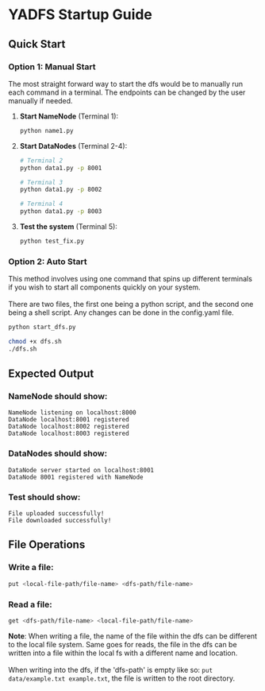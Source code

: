 # YADFS Startup Guide

## Quick Start

### Option 1: Manual Start
The most straight forward way to start the dfs would be to manually run each command in a terminal. The endpoints can be changed by the user manually if needed.
1. **Start NameNode** (Terminal 1):
   ```bash
   python name1.py
   ```

2. **Start DataNodes** (Terminal 2-4):
   ```bash
   # Terminal 2
   python data1.py -p 8001
   
   # Terminal 3  
   python data1.py -p 8002
   
   # Terminal 4
   python data1.py -p 8003
   ```

3. **Test the system** (Terminal 5):
   ```bash
   python test_fix.py
   ```

### Option 2: Auto Start
This method involves using one command that spins up different terminals if you wish to start all components quickly on your system.<br><br>
There are two files, the first one being a python script, and the second one being a shell script. Any changes can be done in the config.yaml file.
```bash
python start_dfs.py
```
```bash
chmod +x dfs.sh
./dfs.sh
```
## Expected Output

### NameNode should show:
```
NameNode listening on localhost:8000
DataNode localhost:8001 registered
DataNode localhost:8002 registered  
DataNode localhost:8003 registered
```

### DataNodes should show:
```
DataNode server started on localhost:8001
DataNode 8001 registered with NameNode
```

### Test should show:
```
File uploaded successfully!
File downloaded successfully!
```


## File Operations

### Write a file:
```bash
put <local-file-path/file-name> <dfs-path/file-name>
```

### Read a file:
```bash
get <dfs-path/file-name> <local-file-path/file-name>
```

**Note**: When writing a file, the name of the file within the dfs can be different to the local file system. Same goes for reads, the file in the dfs can be written into a file within the local fs with a different name and location.<br><br>
When writing into the dfs, if the 'dfs-path' is empty like so: ```put data/example.txt example.txt```, the file is written to the root directory.